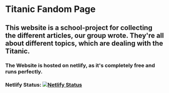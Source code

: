 # Titanic Fandom Page

## This website is a school-project for collecting the different articles, our group wrote. They're all about different topics, which are dealing with the Titanic.

### The Website is hosted on netlify, as it's completely free and runs perfectly.
### Netlify Status: [![Netlify Status](https://api.netlify.com/api/v1/badges/abd8d21f-b1fe-45d9-a1ac-ef55c4d38e90/deploy-status)](https://app.netlify.com/sites/dif-website/deploys)
